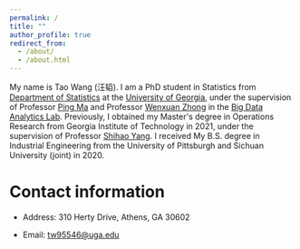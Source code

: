 ```yaml
---
permalink: /
title: ""
author_profile: true
redirect_from: 
  - /about/
  - /about.html
---
```


My name is Tao Wang (汪韬). I am a PhD student in Statistics from [Department of Statistics](https://www.stat.uga.edu/) at the [University of Georgia](https://www.uga.edu/), under the supervision of Professor [Ping Ma](https://bdalpingio.github.io/) and Professor [Wenxuan Zhong](https://zhonglabuga.github.io/) in the [Big Data Analytics Lab](https://bigdata.uga.edu/). Previously, I obtained my Master's degree in Operations Research from Georgia Institute of Technology in 2021, under the supervision of Professor [Shihao Yang](https://sites.gatech.edu/shihao-yang/students/). I received My B.S. degree in Industrial Engineering from the University of Pittsburgh and Sichuan University (joint) in 2020. 



Contact information
======
* Address: 310 Herty Drive, Athens, GA 30602

* Email: tw95546@uga.edu



